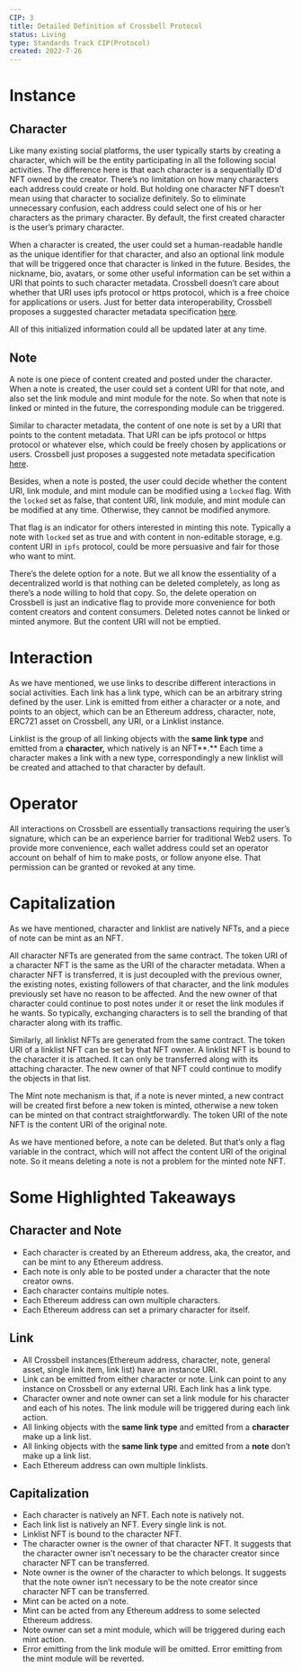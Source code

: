 ```yaml
---
CIP: 3
title: Detailed Definition of Crossbell Protocol
status: Living
type: Standards Track CIP(Protocol)
created: 2022-7-26
---
```

# Instance

## Character

Like many existing social platforms, the user typically starts by creating a character, which will be the entity participating in all the following social activities. The difference here is that each character is a sequentially ID'd NFT owned by the creator. There’s no limitation on how many characters each address could create or hold. But holding one character NFT doesn’t mean using that character to socialize definitely. So to eliminate unnecessary confusion, each address could select one of his or her characters as the primary character. By default, the first created character is the user’s primary character.

When a character is created, the user could set a human-readable handle as the unique identifier for that character, and also an optional link module that will be triggered once that character is linked in the future. Besides, the nickname, bio, avatars, or some other useful information can be set within a URI that points to such character metadata. Crossbell doesn’t care about whether that URI uses ipfs protocol or https protocol, which is a free choice for applications or users. Just for better data interoperability, Crossbell proposes a suggested character metadata specification [here](https://github.com/Crossbell-Box/Crossbell-Contracts/wiki/05-URI-and-Metadata-Specification#character-metadata).

All of this initialized information could all be updated later at any time.

## Note

A note is one piece of content created and posted under the character. When a note is created, the user could set a content URI for that note, and also set the link module and mint module for the note. So when that note is linked or minted in the future, the corresponding module can be triggered. 

Similar to character metadata, the content of one note is set by a URI that points to the content metadata. That URI can be ipfs protocol or https protocol or whatever else, which could be freely chosen by applications or users. Crossbell just proposes a suggested note metadata specification [here](https://github.com/Crossbell-Box/Crossbell-Contracts/wiki/05-URI-and-Metadata-Specification#note-metadata).

Besides, when a note is posted, the user could decide whether the content URI, link module, and mint module can be modified using a `locked` flag. With the `locked` set as false, that content URI, link module, and mint module can be modified at any time. Otherwise, they cannot be modified anymore.

That flag is an indicator for others interested in minting this note. Typically a note with `locked` set as true and with content in non-editable storage, e.g. content URI in `ipfs` protocol, could be more persuasive and fair for those who want to mint.  

There’s the delete option for a note. But we all know the essentiality of a decentralized world is that nothing can be deleted completely, as long as there’s a node willing to hold that copy. So, the delete operation on Crossbell is just an indicative flag to provide more convenience for both content creators and content consumers. Deleted notes cannot be linked or minted anymore. But the content URI will not be emptied.

# Interaction

As we have mentioned, we use links to describe different interactions in social activities. Each link has a link type, which can be an arbitrary string defined by the user. Link is emitted from either a character or a note, and points to an object, which can be an Ethereum address, character, note, ERC721 asset on Crossbell, any URI, or a Linklist instance. 

Linklist is the group of all linking objects with the **same link type** and emitted from a **character,** which natively is an NFT**.** Each time a character makes a link with a new type, correspondingly a new linklist will be created and attached to that character by default.

# Operator

All interactions on Crossbell are essentially transactions requiring the user’s signature, which can be an experience barrier for traditional Web2 users. To provide more convenience, each wallet address could set an operator account on behalf of him to make posts, or follow anyone else. That permission can be granted or revoked at any time.

# Capitalization

As we have mentioned, character and linklist are natively NFTs, and a piece of note can be mint as an NFT.

All character NFTs are generated from the same contract. The token URI of a character NFT is the same as the URI of the character metadata. When a character NFT is transferred, it is just decoupled with the previous owner, the existing notes, existing followers of that character, and the link modules previously set have no reason to be affected. And the new owner of that character could continue to post notes under it or reset the link modules if he wants. So typically, exchanging characters is to sell the branding of that character along with its traffic.

Similarly, all linklist NFTs are generated from the same contract. The token URI of a linklist NFT can be set by that NFT owner. A linklist NFT is bound to the character it is attached. It can only be transferred along with its attaching character. The new owner of that NFT could continue to modify the objects in that list. 

The Mint note mechanism is that, if a note is never minted, a new contract will be created first before a new token is minted, otherwise a new token can be minted on that contract straightforwardly. The token URI of the note NFT is the content URI of the original note. 

As we have mentioned before, a note can be deleted. But that’s only a flag variable in the contract, which will not affect the content URI of the original note. So it means deleting a note is not a problem for the minted note NFT.

# Some Highlighted Takeaways

## Character and Note

- Each character is created by an Ethereum address, aka, the creator, and can be mint to any Ethereum address.
- Each note is only able to be posted under a character that the note creator owns.
- Each character contains multiple notes.
- Each Ethereum address can own multiple characters.
- Each Ethereum address can set a primary character for itself.

## Link

- All Crossbell instances(Ethereum address, character, note, general asset, single link item, link list) have an instance URI.
- Link can be emitted from either character or note. Link can point to any instance on Crossbell or any external URI. Each link has a link type.
- Character owner and note owner can set a link module for his character and each of his notes. The link module will be triggered during each link action.
- All linking objects with the **same link type** and emitted from a **character** make up a link list.
- All linking objects with the **same link type** and emitted from a **note** don’t make up a link list.
- Each Ethereum address can own multiple linklists.

## Capitalization

- Each character is natively an NFT. Each note is natively not.
- Each link list is natively an NFT. Every single link is not.
- Linklist NFT is bound to the character NFT.
- The character owner is the owner of that character NFT. It suggests that the character owner isn’t necessary to be the character creator since character NFT can be transferred.
- Note owner is the owner of the character to which belongs. It suggests that the note owner isn’t necessary to be the note creator since character NFT can be transferred.
- Mint can be acted on a note.
- Mint can be acted from any Ethereum address to some selected Ethereum address.
- Note owner can set a mint module, which will be triggered during each mint action.
- Error emitting from the link module will be omitted. Error emitting from the mint module will be reverted.